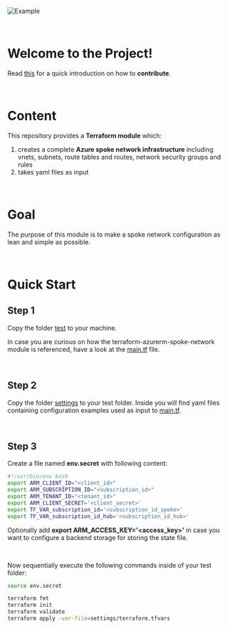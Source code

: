![Example](https://github.com/rigydi/terraform-azurerm-spoke-network-composition/actions/workflows/example.yaml/badge.svg?branch=main)

</br>

# Welcome to the Project!

Read [this](docs/CONTRIBUTING.md) for a quick introduction on how to **contribute**.

</br>

# Content

This repository provides a **Terraform module** which:
1) creates a complete **Azure spoke network infrastructure** including vnets, subnets, route tables and routes, network security groups and rules
2) takes yaml files as input

</br>

# Goal

The purpose of this module is to make a spoke network configuration as lean and simple as possible.

</br>

# Quick Start
## Step 1

Copy the folder [test](test) to your machine.

In case you are curious on how the terraform-azurerm-spoke-network module is referenced, have a look at the [main.tf](test/main.tf) file.

</br>

## Step 2
Copy the folder [settings](example/settings) to your test folder. Inside you will find yaml files containing configuration examples used as input to [main.tf](test/main.tf).

</br>

## Step 3

Create a file named **env.secret** with following content:

```bash
#!/usr/bin/env bash
export ARM_CLIENT_ID="<client_id>"
export ARM_SUBSCRIPTION_ID="<subscription_id>"
export ARM_TENANT_ID="<tenant_id>"
export ARM_CLIENT_SECRET='<client_secret>'
export TF_VAR_subscription_id='<subscription_id_spoke>'
export TF_VAR_subscription_id_hub='<subscription_id_hub>'
```

Optionally add **export ARM_ACCESS_KEY='<access_key>'** in case you want to configure a backend storage for storing the state file.

</br>

Now sequentially execute the following commands inside of your test folder:

```bash
source env.secret

terraform fmt
terraform init
terraform validate
terraform apply -var-file=settings/terraform.tfvars
```

</br>
